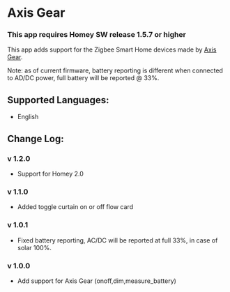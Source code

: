 ﻿# Axis Gear

### This app requires Homey SW release 1.5.7 or higher

This app adds support for the Zigbee Smart Home devices made by [Axis Gear](https://www.helloaxis.com/).  

Note: as of current firmware, battery reporting is different when connected to AD/DC power, full battery will be reported @ 33%. 

## Supported Languages:
* English

## Change Log:
### v 1.2.0
* Support for Homey 2.0
### v 1.1.0
* Added toggle curtain on or off flow card
### v 1.0.1
* Fixed battery reporting, AC/DC will be reported at full 33%, in case of solar 100%.
### v 1.0.0
* Add support for Axis Gear (onoff,dim,measure_battery)